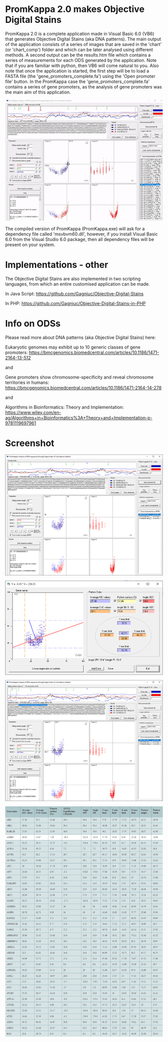 # PromKappa 2.0 makes Objective Digital Stains
PromKappa 2.0 is a complete application made in Visual Basic 6.0 (VB6) that generates Objective Digital Stains (aka DNA patterns). The main output of the application consists of a series of images that are saved in the 'chart' (or 'chart_comp') folder and which can be later analysed using different methods. A second output can be the results.htm file which contains a series of measurements for each ODS generated by the application. Note that if you are familiar with python, then VB6 will come natural to you. Also note that once the application is started, the first step will be to load a FASTA file (the 'gene_promoters_complete.fa') using the 'Open promoter file' button. In the PromKappa case the 'gene_promoters_complete.fa' contains a series of gene promoters, as the analysis of gene promoters was the main aim of this application.

![screenshot](https://github.com/Gagniuc/PromKappa-2.0-makes-Objective-Digital-Stains/blob/main/img/Objective%20Digital%20Stains%20-%20aka%20DNA%20patterns%20(1).gif)

The compiled version of PromKappa (PromKappa.exe) will ask for a dependency file called 'msvbvm60.dll', however, if you install Visual Basic 6.0 from the Visual Studio 6.0 package, then all dependency files will be present on your system.

# Implementations - other
The Objective Digital Stains are also implemented in two scripting languages, from which an entire customised application can be made.

In Java Script:
https://github.com/Gagniuc/Objective-Digital-Stains

In PHP:
https://github.com/Gagniuc/Objective-Digital-Stains-in-PHP

# Info on ODSs
 Please read more about DNA patterns (aka Objective Digital Stains) here:
 
 Eukaryotic genomes may exhibit up to 10 generic classes of gene promoters: 
 https://bmcgenomics.biomedcentral.com/articles/10.1186/1471-2164-13-512
 
 and 
 
 Gene promoters show chromosome-specificity and reveal chromosome territories in humans:
 https://bmcgenomics.biomedcentral.com/articles/10.1186/1471-2164-14-278
 
 and
 
 Algorithms in Bioinformatics: Theory and Implementation:
 https://www.wiley.com/en-ag/Algorithms+in+Bioinformatics%3A+Theory+and+Implementation-p-9781119697961
 
# Screenshot

![screenshot](https://github.com/Gagniuc/PromKappa-2.0-makes-Objective-Digital-Stains/blob/main/img/PromKappa%202.0%20Objective%20Digital%20Stain%20(1).PNG)

![screenshot](https://github.com/Gagniuc/PromKappa-2.0-makes-Objective-Digital-Stains/blob/main/img/PromKappa%202.0%20Objective%20Digital%20Stain%20(2).PNG)

![screenshot](https://github.com/Gagniuc/PromKappa-2.0-makes-Objective-Digital-Stains/blob/main/img/PromKappa%202.0%20Objective%20Digital%20Stain%20(3).PNG)

![screenshot](https://github.com/Gagniuc/PromKappa-2.0-makes-Objective-Digital-Stains/blob/main/img/PromKappa%202.0%20Objective%20Digital%20Stain%20(4).PNG)
